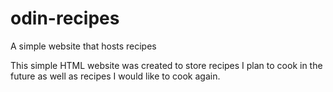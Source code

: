 # odin-recipes
A simple website that hosts recipes

This simple HTML website was created to store recipes I plan to cook in the future as
well as recipes I would like to cook again.
